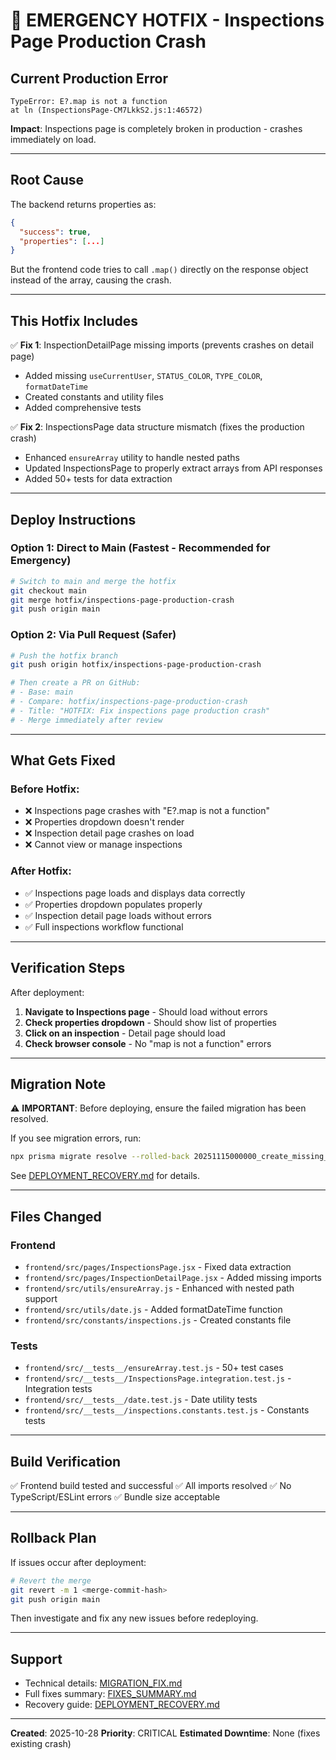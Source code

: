 # 🚨 EMERGENCY HOTFIX - Inspections Page Production Crash

## Current Production Error

```
TypeError: E?.map is not a function
at ln (InspectionsPage-CM7LkkS2.js:1:46572)
```

**Impact**: Inspections page is completely broken in production - crashes immediately on load.

---

## Root Cause

The backend returns properties as:
```json
{
  "success": true,
  "properties": [...]
}
```

But the frontend code tries to call `.map()` directly on the response object instead of the array, causing the crash.

---

## This Hotfix Includes

✅ **Fix 1**: InspectionDetailPage missing imports (prevents crashes on detail page)
- Added missing `useCurrentUser`, `STATUS_COLOR`, `TYPE_COLOR`, `formatDateTime`
- Created constants and utility files
- Added comprehensive tests

✅ **Fix 2**: InspectionsPage data structure mismatch (fixes the production crash)
- Enhanced `ensureArray` utility to handle nested paths
- Updated InspectionsPage to properly extract arrays from API responses
- Added 50+ tests for data extraction

---

## Deploy Instructions

### Option 1: Direct to Main (Fastest - Recommended for Emergency)

```bash
# Switch to main and merge the hotfix
git checkout main
git merge hotfix/inspections-page-production-crash
git push origin main
```

### Option 2: Via Pull Request (Safer)

```bash
# Push the hotfix branch
git push origin hotfix/inspections-page-production-crash

# Then create a PR on GitHub:
# - Base: main
# - Compare: hotfix/inspections-page-production-crash
# - Title: "HOTFIX: Fix inspections page production crash"
# - Merge immediately after review
```

---

## What Gets Fixed

### Before Hotfix:
- ❌ Inspections page crashes with "E?.map is not a function"
- ❌ Properties dropdown doesn't render
- ❌ Inspection detail page crashes on load
- ❌ Cannot view or manage inspections

### After Hotfix:
- ✅ Inspections page loads and displays data correctly
- ✅ Properties dropdown populates properly
- ✅ Inspection detail page loads without errors
- ✅ Full inspections workflow functional

---

## Verification Steps

After deployment:

1. **Navigate to Inspections page** - Should load without errors
2. **Check properties dropdown** - Should show list of properties
3. **Click on an inspection** - Detail page should load
4. **Check browser console** - No "map is not a function" errors

---

## Migration Note

⚠️ **IMPORTANT**: Before deploying, ensure the failed migration has been resolved.

If you see migration errors, run:
```bash
npx prisma migrate resolve --rolled-back 20251115000000_create_missing_inspection_tables
```

See [DEPLOYMENT_RECOVERY.md](DEPLOYMENT_RECOVERY.md) for details.

---

## Files Changed

### Frontend
- `frontend/src/pages/InspectionsPage.jsx` - Fixed data extraction
- `frontend/src/pages/InspectionDetailPage.jsx` - Added missing imports
- `frontend/src/utils/ensureArray.js` - Enhanced with nested path support
- `frontend/src/utils/date.js` - Added formatDateTime function
- `frontend/src/constants/inspections.js` - Created constants file

### Tests
- `frontend/src/__tests__/ensureArray.test.js` - 50+ test cases
- `frontend/src/__tests__/InspectionsPage.integration.test.js` - Integration tests
- `frontend/src/__tests__/date.test.js` - Date utility tests
- `frontend/src/__tests__/inspections.constants.test.js` - Constants tests

---

## Build Verification

✅ Frontend build tested and successful
✅ All imports resolved
✅ No TypeScript/ESLint errors
✅ Bundle size acceptable

---

## Rollback Plan

If issues occur after deployment:

```bash
# Revert the merge
git revert -m 1 <merge-commit-hash>
git push origin main
```

Then investigate and fix any new issues before redeploying.

---

## Support

- Technical details: [MIGRATION_FIX.md](MIGRATION_FIX.md)
- Full fixes summary: [FIXES_SUMMARY.md](FIXES_SUMMARY.md)
- Recovery guide: [DEPLOYMENT_RECOVERY.md](DEPLOYMENT_RECOVERY.md)

---

**Created**: 2025-10-28
**Priority**: CRITICAL
**Estimated Downtime**: None (fixes existing crash)
